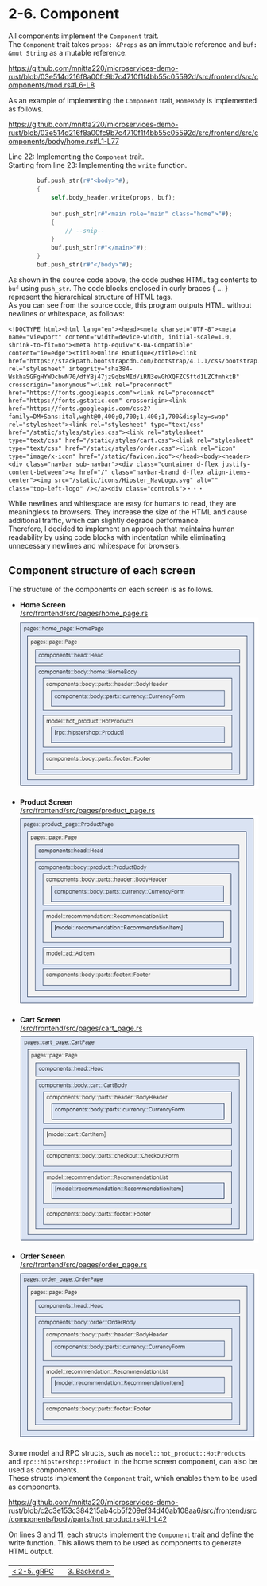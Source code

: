# 2-6. Component

All components implement the `Component` trait.  
The `Component` trait takes `props: &Props` as an immutable reference and `buf: &mut String` as a mutable reference.

https://github.com/mnitta220/microservices-demo-rust/blob/03e514d216f8a00fc9b7c4710f1f4bb55c05592d/src/frontend/src/components/mod.rs#L6-L8

As an example of implementing the `Component` trait, `HomeBody` is implemented as follows.

https://github.com/mnitta220/microservices-demo-rust/blob/03e514d216f8a00fc9b7c4710f1f4bb55c05592d/src/frontend/src/components/body/home.rs#L1-L77

Line 22: Implementing the `Component` trait.  
Starting from line 23: Implementing the `write` function.

```rust
        buf.push_str(r#"<body>"#);
        {
            self.body_header.write(props, buf);

            buf.push_str(r#"<main role="main" class="home">"#);
            {
                // --snip--
            }
            buf.push_str(r#"</main>"#);
        }
        buf.push_str(r#"</body>"#);
```

As shown in the source code above, the code pushes HTML tag contents to `buf` using `push_str`. The code blocks enclosed in curly braces { ... } represent the hierarchical structure of HTML tags.  
As you can see from the source code, this program outputs HTML without newlines or whitespace, as follows:

```
<!DOCTYPE html><html lang="en"><head><meta charset="UTF-8"><meta name="viewport" content="width=device-width, initial-scale=1.0, shrink-to-fit=no"><meta http-equiv="X-UA-Compatible" content="ie=edge"><title>Online Boutique</title><link href="https://stackpath.bootstrapcdn.com/bootstrap/4.1.1/css/bootstrap.min.css" rel="stylesheet" integrity="sha384-WskhaSGFgHYWDcbwN70/dfYBj47jz9qbsMId/iRN3ewGhXQFZCSftd1LZCfmhktB" crossorigin="anonymous"><link rel="preconnect" href="https://fonts.googleapis.com"><link rel="preconnect" href="https://fonts.gstatic.com" crossorigin><link href="https://fonts.googleapis.com/css2?family=DM+Sans:ital,wght@0,400;0,700;1,400;1,700&display=swap" rel="stylesheet"><link rel="stylesheet" type="text/css" href="/static/styles/styles.css"><link rel="stylesheet" type="text/css" href="/static/styles/cart.css"><link rel="stylesheet" type="text/css" href="/static/styles/order.css"><link rel="icon" type="image/x-icon" href="/static/favicon.ico"></head><body><header><div class="navbar sub-navbar"><div class="container d-flex justify-content-between"><a href="/" class="navbar-brand d-flex align-items-center"><img src="/static/icons/Hipster_NavLogo.svg" alt="" class="top-left-logo" /></a><div class="controls">・・・
```

While newlines and whitespace are easy for humans to read, they are meaningless to browsers. They increase the size of the HTML and cause additional traffic, which can slightly degrade performance.  
Therefore, I decided to implement an approach that maintains human readability by using code blocks with indentation while eliminating unnecessary newlines and whitespace for browsers.

## Component structure of each screen

The structure of the components on each screen is as follows.

- **Home Screen**<br>
  [/src/frontend/src/pages/home_page.rs](/src/frontend/src/pages/home_page.rs)<br>
  ![Component structure of homepage](/docs/rust/img/components-home.png)

- **Product Screen**<br>
  [/src/frontend/src/pages/product_page.rs](/src/frontend/src/pages/product_page.rs)<br>
  ![Component structure of product page](/docs/rust/img/components-product.png)

- **Cart Screen**<br>
  [/src/frontend/src/pages/cart_page.rs](/src/frontend/src/pages/cart_page.rs)<br>
  ![Component structure of cart page](/docs/rust/img/components-cart.png)

- **Order Screen**<br>
  [/src/frontend/src/pages/order_page.rs](/src/frontend/src/pages/order_page.rs)<br>
  ![Component structure of order page](/docs/rust/img/components-order.png)

Some model and RPC structs, such as `model::hot_product::HotProducts` and `rpc::hipstershop::Product` in the home screen component, can also be used as components.  
These structs implement the `Component` trait, which enables them to be used as components.

https://github.com/mnitta220/microservices-demo-rust/blob/c2c3e153c384215ab4cb5f209ef34d40ab108aa6/src/frontend/src/components/body/parts/hot_product.rs#L1-L42

On lines 3 and 11, each structs implement the `Component` trait and define the write function. This allows them to be used as components to generate HTML output.

<table style="width: 90%; margin-top: 20px;">
<tr>
<td style="text-align: left"><a href="./2-5.rpc.md">&lt;&nbsp;2-5. gRPC</a></td>
<td></td>
<td style="text-align: right"><a href="../3.backend/3-0.backend.md">3. Backend&nbsp;&gt;</a></td>
</tr>
</table>
